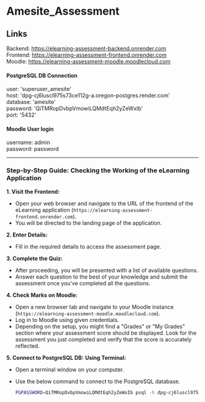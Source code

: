 # Amesite_Assessment

## Links
Backend: https://elearning-assessment-backend.onrender.com <br>
Frontend: https://elearning-assessment-frontend.onrender.com <br>
Moodle: https://elearning-assessment-moodle.moodlecloud.com <br>

#### PostgreSQL DB Connection
user: 'superuser_amesite'<br>
host: 'dpg-cj6luscl975s73ce112g-a.oregon-postgres.render.com'<br>
database: 'amesite'<br>
password: 'QiTMRopDvbpVmowiLQMdtEqh2yZeWxIb'<br>
port: '5432'<br>

#### Moodle User login
username: admin <br>
password: password

<hr>

### Step-by-Step Guide: Checking the Working of the eLearning Application

**1. Visit the Frontend:**
- Open your web browser and navigate to the URL of the frontend of the eLearning application (`https://elearning-assessment-frontend.onrender.com`).
- You will be directed to the landing page of the application.

**2. Enter Details:**
- Fill in the required details to access the assessment page.

**3. Complete the Quiz:**
- After proceeding, you will be presented with a list of available questions.
- Answer each question to the best of your knowledge and submit the assessment once you've completed all the questions.

**4. Check Marks on Moodle:**
- Open a new browser tab and navigate to your Moodle instance (`https://elearning-assessment-moodle.moodlecloud.com`).
- Log in to Moodle using given credentials.
- Depending on the setup, you might find a "Grades" or "My Grades" section where your assessment score should be displayed. Look for the assessment you just completed and verify that the score is accurately reflected.

**5. Connect to PostgreSQL DB:**
**Using Terminal:**
- Open a terminal window on your computer.
- Use the below command to connect to the PostgreSQL database.

  ```bash
  PGPASSWORD=QiTMRopDvbpVmowiLQMdtEqh2yZeWxIb psql -h dpg-cj6luscl975s73ce112g-a.oregon-postgres.render.com -U superuser_amesite amesite

